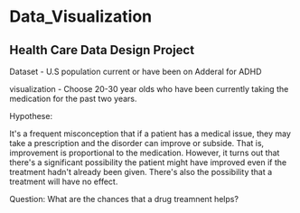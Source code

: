 # Data_Visualization
 
## Health Care Data Design Project

Dataset - U.S population current or have been on Adderal for ADHD 

visualization - Choose 20-30 year olds who have been currently taking the medication for the past two years.

Hypothese: 

It's a frequent misconception that if a patient has a medical issue, they may take a prescription and the disorder can improve or subside. That is, improvement is proportional to the medication. However, it turns out that there's a significant possibility the patient might have improved even if the treatment hadn't already been given. There's also the possibility that a treatment will have no effect.

Question:  What are the chances that a drug treamnent helps?

